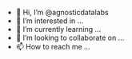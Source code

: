 - 👋 Hi, I’m @agnosticdatalabs
- 👀 I’m interested in ...
- 🌱 I’m currently learning ...
- 💞️ I’m looking to collaborate on ...
- 📫 How to reach me ...

<!---
agnosticdatalabs/agnosticdatalabs is a ✨ special ✨ repository because its `README.md` (this file) appears on your GitHub profile.
You can click the Preview link to take a look at your changes.
--->
